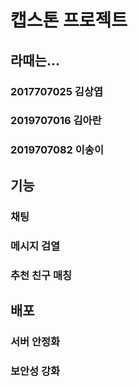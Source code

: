 # 캡스톤 프로젝트
## 라때는...
### 2017707025 김상엽
### 2019707016 김아란
### 2019707082 이송이


## 기능
### 채팅
### 메시지 검열
### 추천 친구 매칭

## 배포
### 서버 안정화
### 보안성 강화